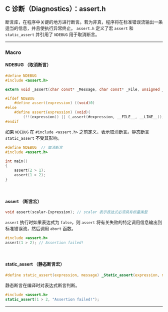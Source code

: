 ## C 诊断（Diagnostics）：assert.h

断言库，在程序中关键的地方进行断言。若为非真，程序将在标准错误流输出一条适当的信息，并且使执行异常终止。
 `assert.h` 定义了宏 `assert` 和 `static_assert` 并引用了 `NDEBUG` 用于取消断言。

---
### Macro

#### NDEBUG （取消断言）

```c
#define NDEBUG
#include <assert.h> 

extern void _assert(char const* _Message, char const* _File, unsigned _Line)

#ifdef NDEBUG
    #define assert(expression) ((void)0)
#else
    #define assert(expression) (void)(
        (!!(expression)) || (_assert(#expression, __FILE__, __LINE__)), 0)
#endif   
```

如果 `NDEBUG` 在 `#include <assert.h>` 之前定义，表示取消断言。静态断言 `static_assert` 不受其影响。

```c
#define NDEBUG  // 取消断言
#include <assert.h>

int main()
{
    assert(2 > 1);
    assert(1 > 2);
}
```

<br>

#### assert （断言宏）

```c
void assert(scalar-Expression); // scalar 表示表达式必须具有标量类型
```

`assert` 执行时如果表达式为 `false`，则 `assert` 将有关失败的特定调用信息输出到标准错误流，然后调用 `abort` 函数。

```c
#include <assert.h>
assert(1 > 2); // Assertion failed!
```

<br>

#### static_assert （静态断言宏）

```c
#define static_assert(expression, message) _Static_assert(expression, message)
```

静态断言在编译时对表达式断言判断。

```c
#include <assert.h>
static_assert(1 > 2, "Assertion failed!");
```

---